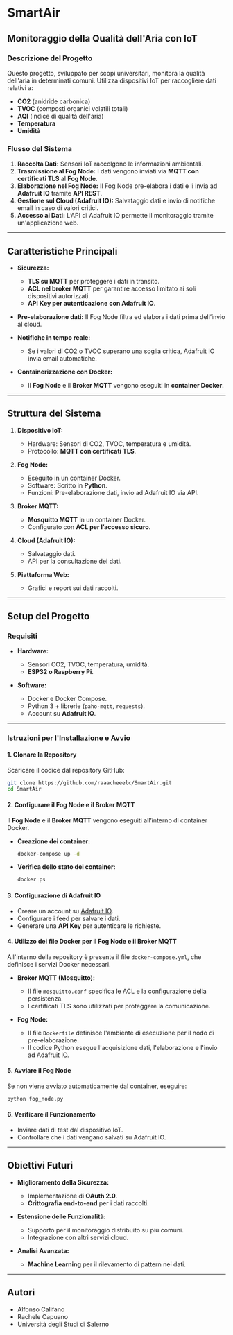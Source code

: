 # SmartAir
## Monitoraggio della Qualità dell'Aria con IoT

### Descrizione del Progetto
Questo progetto, sviluppato per scopi universitari, monitora la qualità dell'aria in determinati comuni. Utilizza dispositivi IoT per raccogliere dati relativi a:

- **CO2** (anidride carbonica)  
- **TVOC** (composti organici volatili totali)  
- **AQI** (indice di qualità dell'aria)  
- **Temperatura**  
- **Umidità**  

### Flusso del Sistema
1. **Raccolta Dati:** Sensori IoT raccolgono le informazioni ambientali.
2. **Trasmissione al Fog Node:** I dati vengono inviati via **MQTT con certificati TLS** al **Fog Node**.
3. **Elaborazione nel Fog Node:** Il Fog Node pre-elabora i dati e li invia ad **Adafruit IO** tramite **API REST**.
4. **Gestione sul Cloud (Adafruit IO):** Salvataggio dati e invio di notifiche email in caso di valori critici.
5. **Accesso ai Dati:** L’API di Adafruit IO permette il monitoraggio tramite un'applicazione web.

---

## Caratteristiche Principali
- **Sicurezza:**  
  - **TLS su MQTT** per proteggere i dati in transito.  
  - **ACL nel broker MQTT** per garantire accesso limitato ai soli dispositivi autorizzati.  
  - **API Key per autenticazione con Adafruit IO**.  

- **Pre-elaborazione dati:** Il Fog Node filtra ed elabora i dati prima dell’invio al cloud.  

- **Notifiche in tempo reale:**  
  - Se i valori di CO2 o TVOC superano una soglia critica, Adafruit IO invia email automatiche.  

- **Containerizzazione con Docker:**  
  - Il **Fog Node** e il **Broker MQTT** vengono eseguiti in **container Docker**.  

---

## Struttura del Sistema

1. **Dispositivo IoT:**  
   - Hardware: Sensori di CO2, TVOC, temperatura e umidità.  
   - Protocollo: **MQTT con certificati TLS**.  

2. **Fog Node:**  
   - Eseguito in un container Docker.  
   - Software: Scritto in **Python**.  
   - Funzioni: Pre-elaborazione dati, invio ad Adafruit IO via API.  

3. **Broker MQTT:**  
   - **Mosquitto MQTT** in un container Docker.  
   - Configurato con **ACL per l’accesso sicuro**.  

4. **Cloud (Adafruit IO):**  
   - Salvataggio dati.  
   - API per la consultazione dei dati.  

5. **Piattaforma Web:**  
   - Grafici e report sui dati raccolti.  

---

## Setup del Progetto

### Requisiti
- **Hardware:**  
  - Sensori CO2, TVOC, temperatura, umidità.  
  - **ESP32 o Raspberry Pi**.  

- **Software:**  
  - Docker e Docker Compose.  
  - Python 3 + librerie (`paho-mqtt`, `requests`).  
  - Account su **Adafruit IO**.  

---

### Istruzioni per l'Installazione e Avvio

#### 1. Clonare la Repository
Scaricare il codice dal repository GitHub:  
```bash
git clone https://github.com/raaacheeelc/SmartAir.git
cd SmartAir
```

#### 2. Configurare il Fog Node e il Broker MQTT
Il **Fog Node** e il **Broker MQTT** vengono eseguiti all’interno di container Docker.

- **Creazione dei container:**  
  ```bash
  docker-compose up -d
  ```
- **Verifica dello stato dei container:**  
  ```bash
  docker ps
  ```

#### 3. Configurazione di Adafruit IO
- Creare un account su [Adafruit IO](https://io.adafruit.com/).  
- Configurare i feed per salvare i dati.  
- Generare una **API Key** per autenticare le richieste.  

#### 4. Utilizzo dei file Docker per il Fog Node e il Broker MQTT
All'interno della repository è presente il file `docker-compose.yml`, che definisce i servizi Docker necessari.

- **Broker MQTT (Mosquitto):**
  - Il file `mosquitto.conf` specifica le ACL e la configurazione della persistenza.
  - I certificati TLS sono utilizzati per proteggere la comunicazione.

- **Fog Node:**
  - Il file `Dockerfile` definisce l'ambiente di esecuzione per il nodo di pre-elaborazione.
  - Il codice Python esegue l'acquisizione dati, l'elaborazione e l'invio ad Adafruit IO.

#### 5. Avviare il Fog Node
Se non viene avviato automaticamente dal container, eseguire:  
```bash
python fog_node.py
```

#### 6. Verificare il Funzionamento
- Inviare dati di test dal dispositivo IoT.
- Controllare che i dati vengano salvati su Adafruit IO.

---

## Obiettivi Futuri
- **Miglioramento della Sicurezza:**  
  - Implementazione di **OAuth 2.0**.  
  - **Crittografia end-to-end** per i dati raccolti.  

- **Estensione delle Funzionalità:**  
  - Supporto per il monitoraggio distribuito su più comuni.  
  - Integrazione con altri servizi cloud.  

- **Analisi Avanzata:**  
  - **Machine Learning** per il rilevamento di pattern nei dati.  

---

## Autori
- Alfonso Califano
- Rachele Capuano
- Università degli Studi di Salerno

